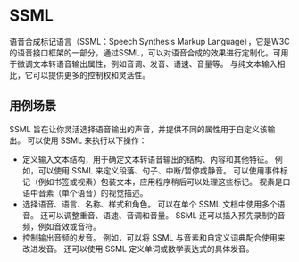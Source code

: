 # SSML

语音合成标记语言（SSML：Speech Synthesis Markup Language），它是W3C的语音接口框架的一部分，通过SSML，可以对语音合成的效果进行定制化。可用于微调文本转语音输出属性，例如音调、发音、语速、音量等。 与纯文本输入相比，它可以提供更多的控制权和灵活性。

## 用例场景

SSML 旨在让你灵活选择语音输出的声音，并提供不同的属性用于自定义该输出。 可以使用 SSML 来执行以下操作：

* 定义输入文本结构，用于确定文本转语音输出的结构、内容和其他特征。 例如，可以使用 SSML 来定义段落、句子、中断/暂停或静音。 可以使用事件标记（例如书签或视素）包装文本，应用程序稍后可以处理这些标记。 视素是口语中音素（单个语音）的视觉描述。
* 选择语音、语言、名称、样式和角色。 可以在单个 SSML 文档中使用多个语音。 还可以调整重音、语速、音调和音量。 SSML 还可以插入预先录制的音频，例如音效或音符。
* 控制输出音频的发音。 例如，可以将 SSML 与音素和自定义词典配合使用来改进发音。 还可以使用 SSML 定义单词或数学表达式的具体发音。